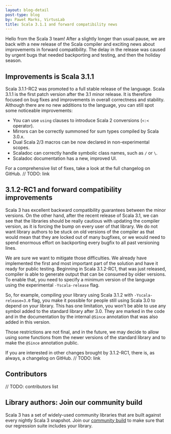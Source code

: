 ```yaml
---
layout: blog-detail
post-type: blog
by: Paweł Marks, VirtusLab
title: Scala 3.1.1 and forward compatibility news
---
```


Hello from the Scala 3 team! After a slightly longer than usual pause, we are back with a new release of the Scala compiler and exciting news about improvements in forward compatibility. The delay in the release was caused by urgent bugs that needed backporting and testing, and then the holiday season.

## Improvements is Scala 3.1.1

Scala 3.1.1-RC2 was promoted to a full stable release of the language. Scala 3.1.1 is the first patch version after the 3.1 minor release. It is therefore focused on bug fixes and improvements in overall correctness and stability. Although there are no new additions to the language, you can still spot some noticeable improvements:

- You can use `using` clauses to introduce Scala 2 conversions (`<:<` operator).
- Mirrors can be correctly summoned for sum types compiled by Scala 3.0.x.
- Dual Scala 2/3 macros can be now declared in non-experimental scopes.
- Scaladoc can correctly handle symbolic class names, such as `/` or `\`.
- Scaladoc documentation has a new, improved UI.

For a comprehensive list of fixes, take a look at the full changelog on GitHub. // TODO: link

## 3.1.2-RC1 and forward compatibility improvements

Scala 3 has excellent backward compatibility guarantees between the minor versions. On the other hand, after the recent release of Scala 3.1, we can see that the libraries should be really cautious with updating the compiler version, as it is forcing the bump on every user of that library. We do not want library authors to be stuck on old versions of the compiler as that would mean that they are locked out of many bugfixes, or we would need to spend enormous effort on backporting every bugfix to all past versioning lines.

We are sure we want to mitigate those difficulties. We already have implemented the first and most important part of the solution and have it ready for public testing. Beginning in Scala 3.1.2-RC1, that was just released, compiler is able to generate output that can be consumed by older versions. To enable that, you need to specify a minimum version of the language using the experimental `-Yscala-release` flag.

So, for example, compiling your library using Scala 3.1.2 with `-Yscala-release=3.0` flag, you make it possible for people still using Scala 3.0 to depend on your library. This has one limitation, you won't be able to use any symbol added to the standard library after 3.0. They are marked in the code and in the documentation by the internal `@Since` annotation that was also added in this version.

Those restrictions are not final, and in the future, we may decide to allow using some functions from the newer versions of the standard library and to make the `@Since` annotation public.

If you are interested in other changes brought by 3.1.2-RC1, there is, as always, a changelog on GitHub.  // TODO: link

## Contributors

// TODO: contributors list

## Library authors: Join our community build

Scala 3 has a set of widely-used community libraries that are built against every nightly Scala 3 snapshot.
Join our [community build](https://github.com/lampepfl/dotty/tree/master/community-build)
to make sure that our regression suite includes your library.

[Scastie]: https://scastie.scala-lang.org/?target=dotty

[@odersky]: https://github.com/odersky
[@DarkDimius]: https://github.com/DarkDimius
[@smarter]: https://github.com/smarter
[@felixmulder]: https://github.com/felixmulder
[@nicolasstucki]: https://github.com/nicolasstucki
[@liufengyun]: https://github.com/liufengyun
[@OlivierBlanvillain]: https://github.com/OlivierBlanvillain
[@biboudis]: https://github.com/biboudis
[@allanrenucci]: https://github.com/allanrenucci
[@Blaisorblade]: https://github.com/Blaisorblade
[@Duhemm]: https://github.com/Duhemm
[@AleksanderBG]: https://github.com/AleksanderBG
[@milessabin]: https://github.com/milessabin
[@anatoliykmetyuk]: https://github.com/anatoliykmetyuk
